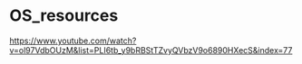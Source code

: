 # OS_resources

https://www.youtube.com/watch?v=ol97VdbOUzM&list=PLI6tb_y9bRBStTZvyQVbzV9o6890HXecS&index=77

